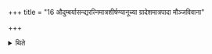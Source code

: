 +++
title = "16 औदुम्बर्यासन्द्यरत्निमात्रशीर्षण्यानूच्या ग्रादेशमात्रपादा मौञ्जविवाना"

+++

<details><summary>थिते</summary>

औदुम्बर्यासन्द्यरत्निमात्रशीर्षण्यानूच्या ग्रादेशमात्रपादा मौञ्जविवाना फलकास्तीर्णा वा मृदा प्रदिग्धा १६
</details>
